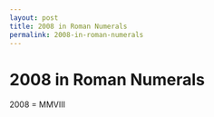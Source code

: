 ```yaml
---
layout: post
title: 2008 in Roman Numerals
permalink: 2008-in-roman-numerals
---
```


# 2008 in Roman Numerals

2008 = MMVIII
